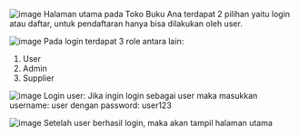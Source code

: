 ![image](https://github.com/inikelompok-7/PA-WEB/assets/120233291/0f4696c6-8ff3-4520-ad65-60e6ba75e2f2)
Halaman utama pada Toko Buku Ana terdapat 2 pilihan yaitu login atau daftar, untuk pendaftaran hanya bisa dilakukan oleh user.

![image](https://github.com/inikelompok-7/PA-WEB/assets/120233291/68ceda50-5038-4f6c-af23-3fbf20805efd)
Pada login terdapat 3 role antara lain:
1. User
2. Admin
3. Supplier

![image](https://github.com/inikelompok-7/PA-WEB/assets/120233291/a6de8427-6acf-47d3-8f24-8d2d6b8e7a23)
Login user: 
Jika ingin login sebagai user maka masukkan username: user dengan password: user123

![image](https://github.com/inikelompok-7/PA-WEB/assets/120233291/e126dd79-b622-4f90-abb5-546b72c4ddb6)
Setelah user berhasil login, maka akan tampil halaman utama
